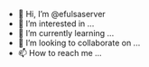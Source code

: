 - 👋 Hi, I’m @efulsaserver
- 👀 I’m interested in ...
- 🌱 I’m currently learning ...
- 💞️ I’m looking to collaborate on ...
- 📫 How to reach me ...

<!---
efulsaserver/efulsaserver is a ✨ special ✨ repository because its `README.md` (this file) appears on your GitHub profile.
You can click the Preview link to take a look at your changes.
--->
